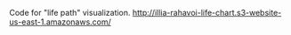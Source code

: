 Code for "life path" visualization.
http://illia-rahavoi-life-chart.s3-website-us-east-1.amazonaws.com/
